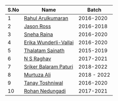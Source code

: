 | S.No | Name | Batch |
|------|------|-------|
| 1 | <a href="https://github.com/rahulkumaran">Rahul Arulkumaran</a> | 2016-2020 |
| 2 | <a href="https://github.com/rossja">Jason Ross</a> | 2016-2018 |
| 3 | <a href="https://github.com/SnehaR26">Sneha Raina</a> | 2016-2020 |
| 4 | <a href="https://github.com/ErikaWunderli">Erika Wunderli-Vallai</a> | 2016-2020 |
| 5 | <a href="https://github.com/FlasHRender">Thalatam Sainath</a> | 2015-2019 |
| 6 | <a href="https://github.com/IceCereal">N S Raghav</a> | 2017-2021 |
| 7 | <a href="https://github.com/sripat99">Sriker Balaram Paturi</a> |2018-2022|
| 8 | <a href="https://github.com/Theabominog">Murtuza Ali</a> | 2018 - 2022 |
| 9 | <a href="https://github.com/tanaytoshniwal">Tanay Toshniwal</a> | 2016-2020 |
| 10 | <a href="https://github.com/rohan9025">Rohan Nedungadi</a> | 2017-2021 |
